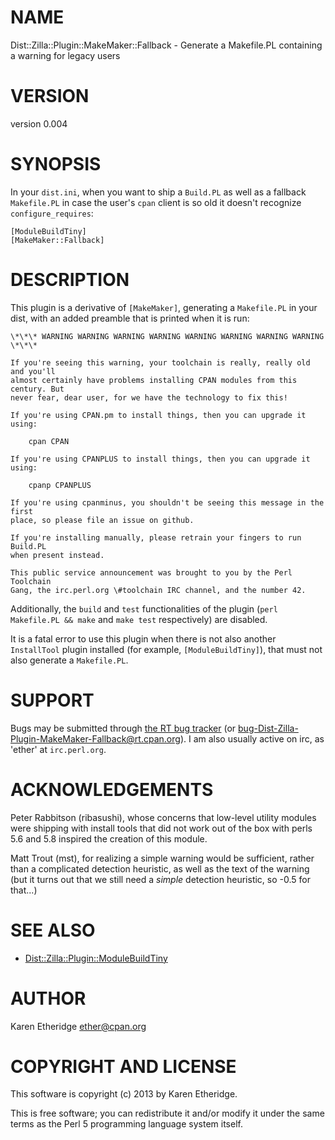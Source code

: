 # NAME

Dist::Zilla::Plugin::MakeMaker::Fallback - Generate a Makefile.PL containing a warning for legacy users

# VERSION

version 0.004

# SYNOPSIS

In your `dist.ini`, when you want to ship a `Build.PL` as well as a fallback
`Makefile.PL` in case the user's `cpan` client is so old it doesn't recognize
`configure_requires`:

    [ModuleBuildTiny]
    [MakeMaker::Fallback]

# DESCRIPTION

This plugin is a derivative of `[MakeMaker]`, generating a `Makefile.PL` in
your dist, with an added preamble that is printed when it is run:

    \*\*\* WARNING WARNING WARNING WARNING WARNING WARNING WARNING WARNING \*\*\*

    If you're seeing this warning, your toolchain is really, really old and you'll
    almost certainly have problems installing CPAN modules from this century. But
    never fear, dear user, for we have the technology to fix this!

    If you're using CPAN.pm to install things, then you can upgrade it using:

        cpan CPAN

    If you're using CPANPLUS to install things, then you can upgrade it using:

        cpanp CPANPLUS

    If you're using cpanminus, you shouldn't be seeing this message in the first
    place, so please file an issue on github.

    If you're installing manually, please retrain your fingers to run Build.PL
    when present instead.

    This public service announcement was brought to you by the Perl Toolchain
    Gang, the irc.perl.org \#toolchain IRC channel, and the number 42.

Additionally, the `build` and `test` functionalities of the plugin
(`perl Makefile.PL && make` and `make test` respectively) are disabled.

It is a fatal error to use this plugin when there is not also another
`InstallTool` plugin installed (for example, `[ModuleBuildTiny]`), that must
not also generate a `Makefile.PL`.

# SUPPORT

Bugs may be submitted through [the RT bug tracker](https://rt.cpan.org/Public/Dist/Display.html?Name=Dist-Zilla-Plugin-MakeMaker-Fallback)
(or [bug-Dist-Zilla-Plugin-MakeMaker-Fallback@rt.cpan.org](mailto:bug-Dist-Zilla-Plugin-MakeMaker-Fallback@rt.cpan.org)).
I am also usually active on irc, as 'ether' at `irc.perl.org`.

# ACKNOWLEDGEMENTS

Peter Rabbitson (ribasushi), whose concerns that low-level utility modules
were shipping with install tools that did not work out of the box with perls
5.6 and 5.8 inspired the creation of this module.

Matt Trout (mst), for realizing a simple warning would be sufficient, rather
than a complicated detection heuristic, as well as the text of the warning
(but it turns out that we still need a _simple_ detection heuristic, so -0.5
for that...)

# SEE ALSO

- [Dist::Zilla::Plugin::ModuleBuildTiny](http://search.cpan.org/perldoc?Dist::Zilla::Plugin::ModuleBuildTiny)

# AUTHOR

Karen Etheridge <ether@cpan.org>

# COPYRIGHT AND LICENSE

This software is copyright (c) 2013 by Karen Etheridge.

This is free software; you can redistribute it and/or modify it under
the same terms as the Perl 5 programming language system itself.
